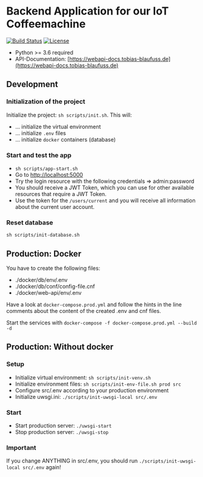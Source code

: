 # Backend Application for our IoT Coffeemachine

[![Build Status](https://travis-ci.com/smart-coffee/web-api.svg?branch=master)](https://travis-ci.com/smart-coffee/web-api)
[![License](https://img.shields.io/github/license/smart-coffee/web-api.svg)](https://opensource.org/licenses/MIT)

* Python >= 3.6 required
* API-Documentation: [https://webapi-docs.tobias-blaufuss.de](https://webapi-docs.tobias-blaufuss.de)

## Development

### Initialization of the project

Initialize the project: `sh scripts/init.sh`. This will:

* ... initialize the virtual environment
* ... initialize `.env` files
* ... initialize `docker` containers (database)

### Start and test the app

* `sh scripts/app-start.sh`
* Go to [http://localhost:5000](http://localhost:5000)
* Try the login resource with the following credentials => admin:password
* You should receive a JWT Token, which you can use for other available resources that require a JWT Token.
* Use the token for the `/users/current` and you will receive all information about the current user account.

### Reset database

`sh scripts/init-database.sh`

## Production: Docker

You have to create the following files:

* ./docker/db/env/.env
* ./docker/db/conf/config-file.cnf
* ./docker/web-api/env/.env

Have a look at `docker-compose.prod.yml` and follow the hints in the line comments about the content of the created .env and cnf files.

Start the services with `docker-compose -f docker-compose.prod.yml --build -d`

## Production: Without docker

### Setup

* Initialize virtual environment: `sh scripts/init-venv.sh`
* Initialize environment files: `sh scripts/init-env-file.sh prod src`
* Configure src/.env according to your production environment
* Initialize uwsgi.ini: `./scripts/init-uwsgi-local src/.env`

### Start

* Start production server: `./uwsgi-start`
* Stop production server: `./uwsgi-stop`

### Important

If you change ANYTHING in src/.env, you should run `./scripts/init-uwsgi-local src/.env` again!

